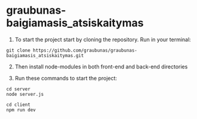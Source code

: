 # graubunas-baigiamasis_atsiskaitymas
1. To start the project start by cloning the repository. Run in your terminal:
```
git clone https://github.com/graubunas/graubunas-baigiamasis_atsiskaitymas.git
```

2. Then install node-modules in both front-end and back-end directories

3. Run these commands to start the project:
```
cd server 
node server.js

cd client
npm run dev
```







